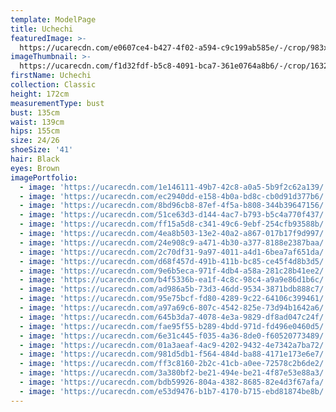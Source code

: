 ```yaml
---
template: ModelPage
title: Uchechi
featuredImage: >-
  https://ucarecdn.com/e0607ce4-b427-4f02-a594-c9c199ab585e/-/crop/983x270/18,0/-/preview/
imageThumbnail: >-
  https://ucarecdn.com/f1d32fdf-b5c8-4091-bca7-361e0764a8b6/-/crop/1632x1805/0,0/-/preview/
firstName: Uchechi
collection: Classic
height: 172cm
measurementType: bust
bust: 135cm
waist: 139cm
hips: 155cm
size: 24/26
shoeSize: '41'
hair: Black
eyes: Brown
imagePortfolio:
  - image: 'https://ucarecdn.com/1e146111-49b7-42c8-a0a5-5b9f2c62a139/'
  - image: 'https://ucarecdn.com/ec2940dd-e158-4b0a-bd8c-cb0d91d377b6/'
  - image: 'https://ucarecdn.com/8bd96cb8-87ef-4f5a-b808-344b39647156/'
  - image: 'https://ucarecdn.com/51ce63d3-d144-4ac7-b793-b5c4a770f437/'
  - image: 'https://ucarecdn.com/ff15a5d8-c341-49c6-9ebf-254cfb93588b/'
  - image: 'https://ucarecdn.com/4ea8b503-13e2-40a2-a867-017b17f9d997/'
  - image: 'https://ucarecdn.com/24e908c9-a471-4b30-a377-8188e2387baa/'
  - image: 'https://ucarecdn.com/2c70df31-9a97-4011-a4d1-6bea7af651da/'
  - image: 'https://ucarecdn.com/d68f457d-491b-411b-bc85-ce45f4d8b3d5/'
  - image: 'https://ucarecdn.com/9e6b5eca-971f-4db4-a58a-281c28b41ee2/'
  - image: 'https://ucarecdn.com/b4f5336b-ea1f-4c8c-98c4-a9a9e86d1b6c/'
  - image: 'https://ucarecdn.com/ad986a5b-73d3-46dd-9534-3871bdb888c7/'
  - image: 'https://ucarecdn.com/95e75bcf-fd80-4289-9c22-64106c399461/'
  - image: 'https://ucarecdn.com/a97a69c6-807c-4542-825e-73d94b1642a6/'
  - image: 'https://ucarecdn.com/645b3da7-4078-4e3a-9829-df8ad047c24f/'
  - image: 'https://ucarecdn.com/fae95f55-b289-4bdd-971d-fd496e0460d5/'
  - image: 'https://ucarecdn.com/6e31c445-f035-4a36-8de0-f60520773489/'
  - image: 'https://ucarecdn.com/01a3aeaf-4ac9-4202-9432-4e7342a7ba72/'
  - image: 'https://ucarecdn.com/981d5db1-f564-484d-ba88-4171e173e6e7/'
  - image: 'https://ucarecdn.com/ff3c8160-2b2c-41cb-a0ee-72578c2b6de2/'
  - image: 'https://ucarecdn.com/3a380bf2-be21-494e-be21-4f87e53e88a3/'
  - image: 'https://ucarecdn.com/bdb59926-804a-4382-8685-82e4d3f67afa/'
  - image: 'https://ucarecdn.com/e53d9476-b1b7-4170-b715-ebd81874be8b/'
---
```


